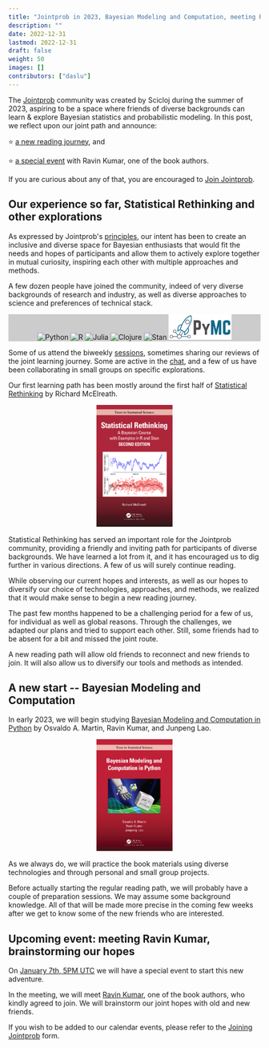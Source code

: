 ```yaml
---
title: "Jointprob in 2023, Bayesian Modeling and Computation, meeting Ravin Kumar"
description: ""
date: 2022-12-31
lastmod: 2022-12-31
draft: false
weight: 50
images: []
contributors: ["daslu"]
---
```


The [Jointprob](../../docs/community/groups/jointprob) community was created by Scicloj during the summer of 2023, aspiring to be a space where friends of diverse backgrounds can learn & explore Bayesian statistics and probabilistic modeling. In this post, we reflect upon our joint path and announce:

:star: [a new reading journey](./#a-new-start----bayesian-modeling-and-computation), and

:star: [a special event](./#upcoming-event-meeting-ravin-kumar-brainstorming-our-hopes) with Ravin Kumar, one of the book authors.

If you are curious about any of that, you are encouraged to [Join Jointprob](../../docs/community/groups/jointprob/#joining).

## Our experience so far, Statistical Rethinking and other explorations

As expressed by Jointprob's [principles](../../docs/community/groups/jointprob/#principles), our intent has been to create an inclusive and diverse space for Bayesian enthusiasts that would fit the needs and hopes of participants and allow them to actively explore together in mutual curiosity, inspiring each other with multiple approaches and methods.

A few dozen people have joined the community, indeed of very diverse backgrounds of research and industry, as well as diverse approaches to science and preferences of technical stack.

<p style="background:#ccc" align="center">
<img src= "https://upload.wikimedia.org/wikipedia/commons/c/c3/Python-logo-notext.svg" alt="Python" width="13%"/>
<img src= "https://www.r-project.org/Rlogo.png" alt="R" width="13%"/>
<img src= "https://upload.wikimedia.org/wikipedia/commons/1/1f/Julia_Programming_Language_Logo.svg" alt="Julia" width="13%"/>
<img src= "https://upload.wikimedia.org/wikipedia/commons/5/5d/Clojure_logo.svg" alt="Clojure" width="13%"/>
<img src= "https://upload.wikimedia.org/wikipedia/en/8/81/Stan_%28programming%29_logo.png" alt="Stan" width="13%"/>
<img src= "https://raw.githubusercontent.com/pymc-devs/brand/main/pymc/pymc_logos/PyMC_banner.svg" alt="PyMC" width="25%"/>
</p>

Some of us attend the biweekly [sessions](../../docs/community/groups/jointprob/#sessions), sometimes sharing our reviews of the joint learning journey. Some are active in the [chat](../../docs/community/groups/jointprob/#chat), and a few of us have been collaborating in small groups on specific explorations.

Our first learning path has been mostly around the first half of [Statistical Rethinking](https://xcelab.net/rm/statistical-rethinking/) by Richard McElreath. 

<p style="text-align:center;">
<img src="statistical-rethinking.png" alt="statistical rethinking" width="30%"/>
</p>

Statistical Rethinking has served an important role for the Jointprob community, providing a friendly and inviting path for participants of diverse backgrounds. We have learned a lot from it, and it has encouraged us to dig further in various directions. A few of us will surely continue reading.

While observing our current hopes and interests, as well as our hopes to diversify our choice of technologies, approaches, and methods, we realized that it would make sense to begin a new reading journey.

The past few months happened to be a challenging period for a few of us, for individual as well as global reasons. Through the challenges, we adapted our plans and tried to support each other. Still, some friends had to be absent for a bit and missed the joint route.

A new reading path will allow old friends to reconnect and new friends to join. It will also allow us to diversify our tools and methods as intended.

## A new start -- Bayesian Modeling and Computation

In early 2023, we will begin studying [Bayesian Modeling and Computation in Python](https://bayesiancomputationbook.com/) by Osvaldo A. Martin, Ravin Kumar, and Junpeng Lao.

<p style="text-align:center;">
<img src="bayesian-modeling-and-computation.jpg" alt="Bayesian modeling and computation" width="30%"/>
</p>

As we always do, we will practice the book materials using diverse technologies and through personal and small group projects.

Before actually starting the regular reading path, we will probably have a couple of preparation sessions. We may assume some background knowledge. All of that will be made more precise in the coming few weeks after we get to know some of the new friends who are interested.

## Upcoming event: meeting Ravin Kumar, brainstorming our hopes

On [January 7th, 5PM UTC](https://time.is/17:00_7_Jan_2023_in_UTC) we will have a special event to start this new adventure.

In the meeting, we will meet [Ravin Kumar](https://ravinkumar.com/), one of the book authors, who kindly agreed to join. We will brainstorm our joint hopes with old and new friends.

If you wish to be added to our calendar events, please refer to the [Joining Jointprob](../../docs/community/groups/jointprob/#joining) form.

